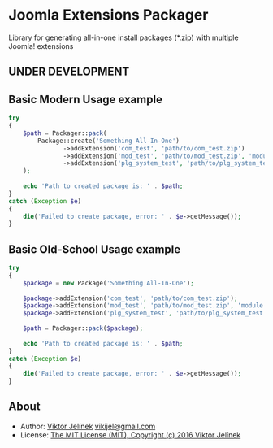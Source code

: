 #   Joomla Extensions Packager
Library for generating all-in-one install packages (*.zip) with multiple Joomla! extensions

##  UNDER DEVELOPMENT

##  Basic Modern Usage example

```php
try
{
	$path = Packager::pack(
		Package::create('Something All-In-One')
		       ->addExtension('com_test', 'path/to/com_test.zip')
		       ->addExtension('mod_test', 'path/to/mod_test.zip', 'module', 'site')
		       ->addExtension('plg_system_test', 'path/to/plg_system_test.zip', 'plugin', null, 'system')
	);
	
	echo 'Path to created package is: ' . $path;
}
catch (Exception $e)
{
	die('Failed to create package, error: ' . $e->getMessage());
}
```

##  Basic Old-School Usage example

```php
try
{
	$package = new Package('Something All-In-One');
	
	$package->addExtension('com_test', 'path/to/com_test.zip');
	$package->addExtension('mod_test', 'path/to/mod_test.zip', 'module', 'site');
	$package->addExtension('plg_system_test', 'path/to/plg_system_test.zip', 'plugin', null, 'system');
	
	$path = Packager::pack($package);
	
	echo 'Path to created package is: ' . $path;
}
catch (Exception $e)
{
	die('Failed to create package, error: ' . $e->getMessage());
}
```

##  About
-   Author: [Viktor Jelínek](http://www.vikijel.cz) <vikijel@gmail.com>
-   License: [The MIT License (MIT), Copyright (c) 2016 Viktor Jelínek](LICENSE.txt)
